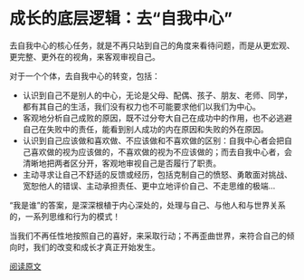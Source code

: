 # 成长的底层逻辑：去“自我中心”

去自我中心的核心任务，就是不再只站到自己的角度来看待问题，而是从更宏观、更完整、更外在的视角，来客观审视自己。

对于一个个体，去自我中心的转变，包括：

* 认识到自己不是别人的中心，无论是父母、配偶、孩子、朋友、老师、同学，都有其自己的生活，我们没有权力也不可能要求他们以我们为中心。
* 客观地分析自己成败的原因，既不过分夸大自己在成功中的作用，也不必逃避自己在失败中的责任，能看到别人成功的内在原因和失败的外在原因。
* 认识到自己应该做和喜欢做、不应该做和不喜欢做的区别：自我中心者会把自己喜欢做的视为应该做的，不喜欢做的视为不应该做的；而去自我中心者，会清晰地把两者区分开，客观地审视自己是否履行了职责。
* 主动寻求让自己不舒适的反馈或经历，包括克制自己的愤怒、勇敢面对挑战、宽恕他人的错误、主动承担责任、更中立地评价自己、不走思维的极端…

“我是谁”的答案，是深深根植于内心深处的，处理与自己、与他人和与世界关系的，一系列思维和行为的模式！

当我们不再任性地按照自己的喜好，来采取行动；不再歪曲世界，来符合自己的倾向时，我们的改变和成长才真正开始发生。



[阅读原文](https://mp.weixin.qq.com/s/UO27g3-Mt8XcsRsyIb079Q)

